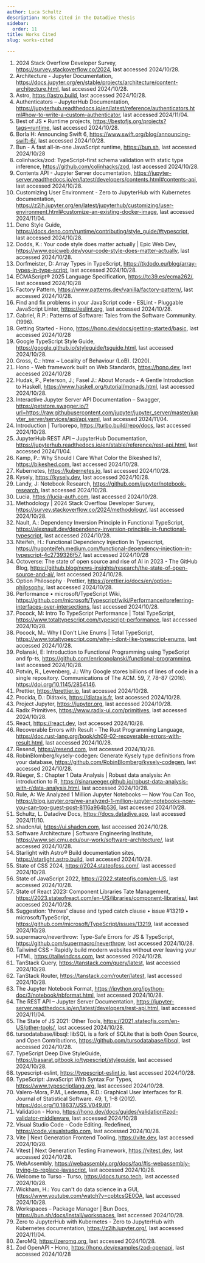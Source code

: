 ```yaml
---
author: Luca Schultz
description: Works cited in the Datadive thesis
sidebar:
  order: 11
title: Works Cited
slug: works-cited

---
```


<!-- This file is generated by the citation integration. Do not edit manually. -->

1. 2024 Stack Overflow Developer Survey, https://survey.stackoverflow.co/2024, last accessed 2024/10/28.
2. Architecture - Jupyter Documentation, https://docs.jupyter.org/en/stable/projects/architecture/content-architecture.html, last accessed 2024/10/28.
3. Astro, https://astro.build, last accessed 2024/10/28.
4. Authenticators – JupyterHub Documentation, https://jupyterhub.readthedocs.io/en/latest/reference/authenticators.html#how-to-write-a-custom-authenticator, last accessed 2024/11/04.
5. Best of JS • Runtime projects, https://bestofjs.org/projects?tags=runtime, last accessed 2024/10/28.
6. Borla H: Announcing Swift 6, https://www.swift.org/blog/announcing-swift-6/, last accessed 2024/10/28.
7. Bun - A fast all-in-one JavaScript runtime, https://bun.sh, last accessed 2024/10/28
8. colinhacks/zod: TypeScript-first schema validation with static type inference, https://github.com/colinhacks/zod, last accessed 2024/10/28.
9. Contents API - Jupyter Server documentation, https://jupyter-server.readthedocs.io/en/latest/developers/contents.html#contents-api, last accessed 2024/10/28.
10. Customizing User Environment - Zero to JupyterHub with Kubernetes documentation, https://z2jh.jupyter.org/en/latest/jupyterhub/customizing/user-environment.html#customize-an-existing-docker-image, last accessed 2024/11/04.
11. Deno Style Guide, https://docs.deno.com/runtime/contributing/style_guide/#typescript, last accessed 2024/10/28.
12. Dodds, K.: Your code style does matter actually | Epic Web Dev, https://www.epicweb.dev/your-code-style-does-matter-actually, last accessed 2024/10/28.
13. Dorfmeister, D: Array Types in TypeScript, https://tkdodo.eu/blog/array-types-in-type-script, last accessed 2024/10/28.
14. ECMAScript® 2025 Language Specification, https://tc39.es/ecma262/, last accessed 2024/10/28
15. Factory Pattern, https://www.patterns.dev/vanilla/factory-pattern/, last accessed 2024/10/28.
16. Find and fix problems in your JavaScript code - ESLint - Pluggable JavaScript Linter, https://eslint.org, last accessed 2024/10/28.
17. Gabriel, R.P.: Patterns of Software: Tales from the Software Community. (1996).
18. Getting Started - Hono, https://hono.dev/docs/getting-started/basic, last accessed 2024/10/28
19. Google TypeScript Style Guide, https://google.github.io/styleguide/tsguide.html, last accessed 2024/10/28.
20. Gross, C.: htmx ~ Locality of Behaviour (LoB). (2020).
21. Hono - Web framework built on Web Standards, https://hono.dev, last accessed 2024/10/28
22. Hudak, P., Peterson, J.; Fasel J.: About Monads - A Gentle Introduction to Haskell, https://www.haskell.org/tutorial/monads.html, last accessed 2024/10/28.
23. Interactive Jupyter Server API Documentation – Swagger, https://petstore.swagger.io/?url=https://raw.githubusercontent.com/jupyter/jupyter_server/master/jupyter_server/services/api/api.yaml, last accessed 2024/11/04.
24. Introduction | Turborepo, https://turbo.build/repo/docs, last accessed 2024/10/28.
25. JupyterHub REST API – JupyterHub Documentation, https://jupyterhub.readthedocs.io/en/stable/reference/rest-api.html, last accessed 2024/11/04.
26. Kamp, P.: Why Should I Care What Color the Bikeshed Is?, https://bikeshed.com, last accessed 2024/10/28.
27. Kubernetes, https://kubernetes.io, last accessed 2024/10/28.
28. Kysely, https://kysely.dev, last accessed 2024/10/28.
29. Landy, J: Notebook Research, https://github.com/jupyter/notebook-research, last accessed 2024/10/28.
30. Lucia, https://lucia-auth.com, last accessed 2024/10/28.
31. Methodology | 2024 Stack Overflow Developer Survey, https://survey.stackoverflow.co/2024/methodology/, last accessed 2024/10/28.
32. Nault, A.: Dependency Inversion Principle in Functional TypeScript, https://alexnault.dev/dependency-inversion-principle-in-functional-typescript, last accessed 2024/10/28.
33. Nteifeh, H.: Functional Dependency Injection In Typescript, https://hugonteifeh.medium.com/functional-dependency-injection-in-typescript-4c2739326f57, last accessed 2024/10/28
34. Octoverse: The state of open source and rise of AI in 2023 - The GitHub Blog, https://github.blog/news-insights/research/the-state-of-open-source-and-ai/, last accessed 2024/10/28.
35. Option Philosophy ⋅ Prettier, https://prettier.io/docs/en/option-philosophy, last accessed 2024/10/28.
36. Performance • microsoft/TypeScript Wiki, https://github.com/microsoft/Typescript/wiki/Performance#preferring-interfaces-over-intersections, last accessed 2024/10/28.
37. Pocock, M: Intro To TypeScript Performance | Total TypeScript, https://www.totaltypescript.com/typescript-performance, last accessed 2024/10/28.
38. Pocock, M.: Why I Don't Like Enums | Total TypeScript, https://www.totaltypescript.com/why-i-dont-like-typescript-enums, last accessed 2024/10/28.
39. Polanski, E: Introduction to Functional Programming using TypeScript and fp-ts, https://github.com/enricopolanski/functional-programming, last accessed 2024/10/28.
40. Potvin, R., Levenberg, J.: Why Google stores billions of lines of code in a single repository. Communications of The ACM. 59, 7, 78–87 (2016). https://doi.org/10.1145/2854146.
41. Prettier, https://prettier.io, last accessed 2024/10/28.
42. Procida, D.: Diátaxis, https://diataxis.fr, last accessed 2024/10/28.
43. Project Jupyter, https://jupyter.org, last accessed 2024/10/28.
44. Radix Primitives, https://www.radix-ui.com/primitives, last accessed 2024/10/28.
45. React, https://react.dev, last accessed 2024/10/28.
46. Recoverable Errors with Result - The Rust Programming Language, https://doc.rust-lang.org/book/ch09-02-recoverable-errors-with-result.html, last accessed 2024/10/28.
47. Resend, https://resend.com, last accessed 2024/10/28.
48. RobinBlomberg/kysely-codegen: Generate Kysely type definitions from your database, https://github.com/RobinBlomberg/kysely-codegen, last accessed 2024/10/28.
49. Rüeger, S.: Chapter 1 Data Analysis | Robust data analysis: An introduction to R, https://sinarueeger.github.io/robust-data-analysis-with-r/data-analysis.html, last accessed 2024/10/28.
50. Rule, A: We Analyzed 1 Million Jupyter Notebooks — Now You Can Too, https://blog.jupyter.org/we-analyzed-1-million-jupyter-notebooks-now-you-can-too-guest-post-8116a964b536, last accessed 2024/10/28.
51. Schultz, L. Datadive Docs, https://docs.datadive.app, last accessed 2024/11/10.
52. shadcn/ui, https://ui.shadcn.com, last accessed 2024/10/28.
53. Software Architecture | Software Engineering Institute, https://www.sei.cmu.edu/our-work/software-architecture/, last accessed 2024/10/28.
54. Starlight with Astro® Build documentation sites, https://starlight.astro.build, last accessed 2024/10/28.
55. State of CSS 2024, https://2024.stateofcss.com/, last accessed 2024/10/28.
56. State of JavaScript 2022, https://2022.stateofjs.com/en-US, last accessed 2024/10/28.
57. State of React 2023: Component Libraries Tate Management, https://2023.stateofreact.com/en-US/libraries/component-libraries/, last accessed 2024/10/28.
58. Suggestion: 'throws' clause and typed catch clause • issue #13219 • microsoft/TypeScript, https://github.com/microsoft/TypeScript/issues/13219, last accessed 2024/10/28.
59. supermacro/neverthrow: Type-Safe Errors for JS & TypeScript, https://github.com/supermacro/neverthrow, last accessed 2024/10/28.
60. Tailwind CSS - Rapidly build modern websites without ever leaving your HTML, https://tailwindcss.com, last accessed 2024/10/28.
61. TanStack Query, https://tanstack.com/query/latest, last accessed 2024/10/28.
62. TanStack Router, https://tanstack.com/router/latest, last accessed 2024/10/28.
63. The Jupyter Notebook Format, https://ipython.org/ipython-doc/3/notebook/nbformat.html, last accessed 2024/10/28.
64. The REST API – Jupyter Server Documentation, https://jupyter-server.readthedocs.io/en/latest/developers/rest-api.html, last accessed 2024/11/04.
65. The State of JS 2021: Other Tools, https://2021.stateofjs.com/en-US/other-tools/, last accessed 2024/10/28.
66. tursodatabase/libsql: libSQL is a fork of SQLite that is both Open Source, and Open Contributions, https://github.com/tursodatabase/libsql, last accessed 2024/10/28.
67. TypeScript Deep Dive StyleGuide, https://basarat.gitbook.io/typescript/styleguide, last accessed 2024/10/28.
68. typescript-eslint, https://typescript-eslint.io, last accessed 2024/10/28.
69. TypeScript: JavaScript With Syntax For Types, https://www.typescriptlang.org, last accessed 2024/10/28.
70. Valero-Mora, P.M., Ledesma, R.D.: Graphical User Interfaces for R. Journal of Statistical Software. 49, 1, 1–8 (2012). https://doi.org/10.18637/JSS.V049.I01.
71. Validation - Hono, https://hono.dev/docs/guides/validation#zod-validator-middleware, last accessed 2024/10/28
72. Visual Studio Code - Code Editing. Redefined, https://code.visualstudio.com, last accessed 2024/10/28.
73. Vite | Next Generation Frontend Tooling, https://vite.dev, last accessed 2024/10/28.
74. Vitest | Next Generation Testing Framework, https://vitest.dev, last accessed 2024/10/28.
75. WebAssembly, https://webassembly.org/docs/faq/#is-webassembly-trying-to-replace-javascript, last accessed 2024/10/28.
76. Welcome to Turso - Turso, https://docs.turso.tech, last accessed 2024/10/28.
77. Wickham, H.: You can't do data science in a GUI, https://www.youtube.com/watch?v=cpbtcsGE0OA, last accessed 2024/10/28.
78. Workspaces – Package Manager | Bun Docs, https://bun.sh/docs/install/workspaces, last accessed 2024/10/28.
79. Zero to JupyterHub with Kubernetes - Zero to JupyterHub with Kubernetes documentation, https://z2jh.jupyter.org/, last accessed 2024/11/04.
80. ZeroMQ, https://zeromq.org, last accessed 2024/10/28.
81. Zod OpenAPI - Hono, https://hono.dev/examples/zod-openapi, last accessed 2024/10/28

<!-- This file is generated by the citation integration. Do not edit manually. -->
